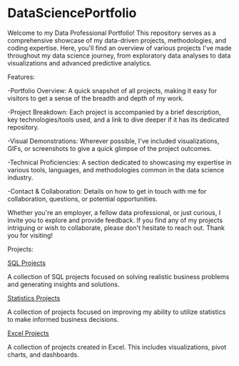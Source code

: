 # DataSciencePortfolio
Welcome to my Data Professional Portfolio! This repository serves as a comprehensive showcase of my data-driven projects, methodologies, and coding expertise. Here, you'll find an overview of various projects I've made throughout my data science journey, from exploratory data analyses to data visualizations and advanced predictive analytics.

Features:

-Portfolio Overview: A quick snapshot of all projects, making it easy for visitors to get a sense of the breadth and depth of my work.

-Project Breakdown: Each project is accompanied by a brief description, key technologies/tools used, and a link to dive deeper if it has its dedicated repository.

-Visual Demonstrations: Wherever possible, I've included visualizations, GIFs, or screenshots to give a quick glimpse of the project outcomes.

-Technical Proficiencies: A section dedicated to showcasing my expertise in various tools, languages, and methodologies common in the data science industry.

-Contact & Collaboration: Details on how to get in touch with me for collaboration, questions, or potential opportunities.

Whether you're an employer, a fellow data professional, or just curious, I invite you to explore and provide feedback. If you find any of my projects intriguing or wish to collaborate, please don't hesitate to reach out. Thank you for visiting!

Projects:

[SQL Projects](https://github.com/cantr1/DataSciencePortfolio/tree/main/SQL%20Projects)

A collection of SQL projects focused on solving realistic business problems and generating insights and solutions.

[Statistics Projects](https://github.com/cantr1/DataSciencePortfolio/tree/main/Statistics)

A collection of projects focused on improving my ability to utilize statistics to make informed business decisions.

[Excel Projects](https://github.com/cantr1/DataSciencePortfolio/tree/main/Excel)

A collection of projects created in Excel. This includes visualizations, pivot charts, and dashboards.

